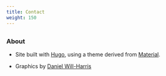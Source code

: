 ```yaml
---
title: Contact
weight: 150
---
```


## <script type="text/javascript">
//<![CDATA[
<!--
var x="function f(x){var i,o=\"\",l=x.length;for(i=0;i<l;i+=2) {if(i+1<l)o+=" +
"x.charAt(i+1);try{o+=x.charAt(i);}catch(e){}}return o;}f(\"ufcnitnof x({)av" +
" r,i=o\\\"\\\"o,=l.xelgnhtl,o=;lhwli(e.xhcraoCedtAl(1/)3=!94{)rt{y+xx=l;=+;" +
"lc}tahce({)}}of(r=i-l;1>i0=i;--{)+ox=c.ahAr(t)i};erutnro s.buts(r,0lo;)f}\\" +
"\"(6),9\\\"\\\\wsl}}fn#L|5k03\\\\\\\\XHM[XV3u01\\\\\\\\26\\\\0o\\\\DA20\\\\" +
"0[\\\\LMEXJE10\\\\0H\\\\5R00\\\\\\\\@OMK\\\\\\\\\\\\\\\\G?r$gy{x)-~Ujw7t01\\"+
"\\\\\\22\\\\03\\\\5X00\\\\\\\\37\\\\00\\\\00\\\\\\\\37\\\\09\\\\\\\\t0\\\\0" +
"1\\\\\\\\01\\\\04\\\\02\\\\\\\\_024\\\\0=\\\\09#:m'!=d//$/%~'_PUSfqMUXY4j03" +
"\\\\\\\\VKwLw}J:t)|u*d:i*&1n02\\\\\\\\36\\\\0r\\\\\\\\\\\\36\\\\07\\\\00\\\\"+
"\\\\04\\\\0_\\\\33\\\\03\\\\00\\\\\\\\16\\\\04\\\\00\\\\\\\\22\\\\06\\\\00\\"+
"\\\\\\14\\\\05\\\\00\\\\\\\\\\\"\\\\f(;} ornture;}))++(y)^(iAtdeCoarchx.e(o" +
"drChamCro.fngriSt+=;o27=1y%+;y+6)<9(iif){++;i<l;i=0(ior;fthnglex.l=\\\\,\\\\"+
"\\\"=\\\",o iar{vy)x,f(n ioctun\\\"f)\")"                                    ;
while(x=eval(x));
//-->
//]]>
</script>

### About

+ Site built with
<a href="https://www.gohugo.io" target="_blank">Hugo</a>, using a theme derived from
<a href="http://github.com/digitalcraftsman/hugo-material-docs" target="_blank">Material</a>.

+ Graphics by <a href="http://www.Will-Harris.com">Daniel Will-Harris</a>
